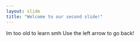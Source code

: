 ```yaml
---
layout: slide
title: "Welcome to our second slide!"
---
```

Im too old to learn smh
Use the left arrow to go back!
